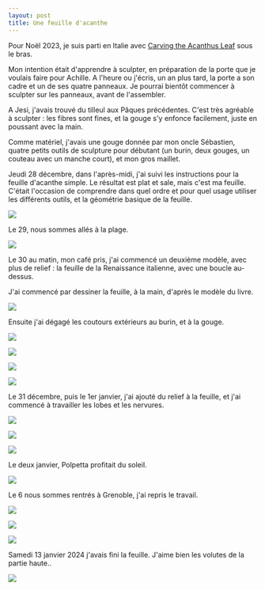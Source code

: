 ```yaml
---
layout: post
title: Une feuille d'acanthe
---
```


Pour Noël 2023, je suis parti en Italie avec [Carving the Acanthus
Leaf](https://lostartpress.com/products/carving-the-acanthus-leaf)
sous le bras.
        
Mon intention était d'apprendre à sculpter, en préparation de la porte
que je voulais faire pour Achille. A l'heure ou j'écris, un an plus
tard, la porte a son cadre et un de ses quatre panneaux. Je pourrai
bientôt commencer à sculpter sur les panneaux, avant de l'assembler.

A Jesi, j'avais trouvé du tilleul aux Pâques précédentes. C'est très
agréable à sculpter : les fibres sont fines, et la gouge s'y enfonce
facilement, juste en poussant avec la main.

Comme matériel, j'avais une gouge donnée par mon oncle Sébastien,
quatre petits outils de sculpture pour débutant (un burin, deux
gouges, un couteau avec un manche court), et mon gros maillet.

Jeudi 28 décembre, dans l'après-midi, j'ai suivi les instructions pour
la feuille d'acanthe simple. Le résultat est plat et sale, mais c'est
ma feuille. C'était l'occasion de comprendre dans quel ordre et pour
quel usage utiliser les différents outils, et la géométrie basique de
la feuille.

![](/media/feuille-d-acanthe-images/AD9-pzkMfFP8bffVXXGUC0-2aBYEXArnALWap61VuRicc9NiAOTgnIYWXif70u63fARGGF_u0FIuBXM6qWlenydDrCfp_alCNw%3Dw800-h800.jpg)

Le 29, nous sommes allés à la plage.

![](/media/feuille-d-acanthe-images/AD9-pzmyjln1hGq8wt60Oe0GfGH_iImaOfLKFgiUJXJU34HIMRs2Y0ZFGfpt3xjDEkZAJzV_nfPXKByItNNXS636y0PkLY7JOA%3Dw800-h800.jpg)

Le 30 au matin, mon café pris, j'ai commencé un deuxième modèle, avec
plus de relief : la feuille de la Renaissance italienne, avec une
boucle au-dessus.

J'ai commencé par dessiner la feuille, à la main, d'après le modèle du
livre.

![](/media/feuille-d-acanthe-images/AD9-pzlxgu8KVzGCDBP36l596EEq7yO3HGDYxXDdg5Lag0tABlVHS1ys-8bsvi-nsMq1LsRb5ipeQuLQMeGLy3u7vMLTu491Og%3Dw800-h800.jpg) 

Ensuite j'ai dégagé les coutours extérieurs au burin, et à la gouge.

![](/media/feuille-d-acanthe-images/AD9-pzmZPPp0UvufqIJj3VYHfRLkcBBd3sFVglou1MFmV47gUTDt9tKfWcwykqFu_hU_jbKHSYEzGJIivZA8AkExdDQX-Whu1Q%3Dw800-h800.jpg) 

![](/media/feuille-d-acanthe-images/AD9-pzmSGvOQqs-6M9vzyE4a0-cn1ZOiz5oZMQN79Za6MgF_TI2Mzkm7kibFduKnaY7TMnX77Y0b-SJdZvqwrJhSQ1FkfvNODg%3Dw800-h800.jpg) 

![](/media/feuille-d-acanthe-images/AD9-pznVAXgfkoS9yZj44YTHYM3JRrGR9w17kCN3UIg0bnbXDt9B8ubHK_o5MdyyLouqK_g5HjXmQlvqp9g_lAfKWsoo7iI-Nw%3Dw800-h800.jpg) 

![](/media/feuille-d-acanthe-images/AD9-pzmD2BOwOqMFUyW3JEwFXQsMCdNcHbHuBtWJLwxWMdow2Jq5qrTahWJEyUjCxkdqJ1_5r3e2LIVHRIYQaAZi3ADNy8md9Q%3Dw800-h800.jpg)

Le 31 décembre, puis le 1er janvier, j'ai ajouté du relief à la
feuille, et j'ai commencé à travailler les lobes et les nervures.
   
![](/media/feuille-d-acanthe-images/AD9-pzkHe019p6wJJZ3cW3ZeGexVQvMI0zMTf0LVc6hTxbdWZBrZHcpjnRjfmH33Na61H9wlXOV1sDqfHCnEvxurRJzZAUv4bg%3Dw800-h800.jpg)  

![](/media/feuille-d-acanthe-images/AD9-pzludicnRFnWlOdzcH_n49wmmDSLEE8PFE7MFr2KAHbe-Uwx9jV37NfWIORd3TaEmRUs-J4aQNqFVnUR5-SEEIzGNZ-Y4A%3Dw800-h800.jpg) 

 ![](/media/feuille-d-acanthe-images/AD9-pzlnHHpXAjUP_hM8_8QMgs1fcpRJ_OP3sTAwsAj2GKBQLraJZ7F5ShM2df1TGGXLDFPXrYCrSyWb4Kq6hUFT32N0S_-P5g%3Dw800-h800.jpg) 
 
 Le deux janvier, Polpetta profitait du soleil.
 
![](/media/feuille-d-acanthe-images/AD9-pzmAMu5broxA1i2JiGETqv1-dNqtB4eJhbZV5817oiFXLT9fgkJ8ewFRfBImuW8F8hH52Pj7ljPcKmBaFp4uge3Tfs_Rog%3Dw800-h800.jpg)

Le 6 nous sommes rentrés à Grenoble, j'ai repris le travail.

![](/media/feuille-d-acanthe-images/AD9-pzm-DHGBa0BETWyUHI1X8f0GnXbGb9UiQz78uLlnvkv1RakBe3VwsU_9R8JS6smuIad3Wf0-3Vvt4hgbWC1WPp_bRRtyXw%3Dw800-h800.jpg)

![](/media/feuille-d-acanthe-images/AD9-pznajvc9rcDc8bDx8clB8jq7lpYmBRpvTSuQPp_SKRG1INBcsNgC6hU3qk8UbVsxujIsaWKhL0KcOJznZJeNjleiIU_ELw%3Dw800-h800.jpg)

 
 ![](/media/feuille-d-acanthe-images/AD9-pzlPqh58OzEFwrmVvisDGrmb4NhUfPZph2VNo0QVl2JG_AYCXS0gKcR-UCbTEE1yafb2SrWiaQndFIZhEpC0gVzVQiFE4Q%3Dw800-h800.jpg)
 
 Samedi 13 janvier 2024 j'avais fini la feuille. J'aime bien les
 volutes de la partie haute..
 
 ![](/media/feuille-d-acanthe-images/AD9-pznDFSa9nhnulBbb-KtNYIOwq9-AsFsNw9BuwxA9-_l8mhUj3hIEGW6scHhAb2Dheib1_c-4E-PAF3XOus54mjHh9yn1Wg%3Dw800-h800.jpg) 
